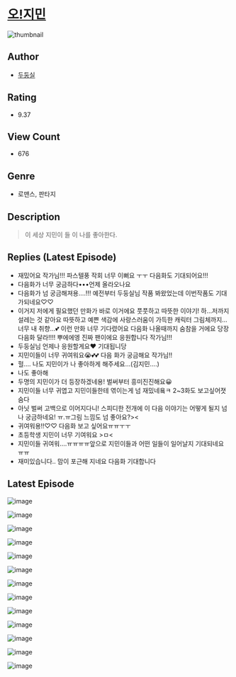 # [오!지민](https://comic.naver.com/bestChallenge/list?titleId=810528)
![thumbnail](https://image-comic.pstatic.net/user_contents_data/challenge_comic/2023/05/23/230263/upload_3486128266785339193_480x623.jpeg)

## Author
- [두둥실](https://comic.naver.com/artistTitle?id=230263)

## Rating
- 9.37

## View Count
- 676

## Genre
- 로맨스, 판타지

## Description
> 이 세상 지민이 들 이 나를 좋아한다.

## Replies (Latest Episode)
- 재밌어요 작가님!!! 파스텔풍 작회 너무 이뻐요 ㅜㅜ 다음화도 기대되어요!!!
- 다음화가 너무 궁금하다•••언제 올라오나요
- 다음화가 넘 궁금해져용....!!! 예전부터 두둥실님 작품 봐왔었는데 이번작품도 기대가되네요♡♡
- 이거지 저에게 필요했던 만화가 바로 이거에요 풋풋하고 따뜻한 이야기! 하...저까지 설레는 것 같아요 따뜻하고 예쁜 색감에 사랑스러움이 가득한 캐릭터 그림체까지...너무 내 취향...💕 이런 만화 너무 기다렸어요 다음화 나올때까지 숨참을 거에요 당장 다음화 달라!!!! 뿌에에엥 진짜 팬이에요 응원합니다 작가님!!!
- 두둥실님 언제나 응원할게요♥ 기대됩니당
- 지민이들이 너무 귀여워요😭💕💕 다음 화가 궁금해요 작가님!!
- 헐…. 나도 지민이가 나 좋아하게 해주세요…(김지민….)
- 나도 좋아해
- 두명의 지민이가 더 등장하겠네용! 벌써부터 흥미진진해요😀
- 지민이들 너무 귀엽고 지민이들한테 엮이는게 넘 재밌네욬ㅋ 2~3화도 보고싶어졋숨다
- 아닛 벌써 고백으로 이어지다니! 스피디한 전개에 이 다음 이야기는 어떻게 될지 넘나 궁금하네요! ㅠ.ㅠ그림 느낌도 넘 좋아요?><
- 귀여워용!!♡♡ 다음화 보고 싶어요ㅠㅠㅜㅜ
- 초등학생 지민이 너무 기여워요 >ㅁ<
- 지민이들 귀여워….ㅠㅠㅠㅠ앞으로 지민이들과 어떤 일들이 일어날지 기대되네요 ㅠㅠ
- 재미있습니다.. 맘이 포근해 지네요 다음화 기대합니다

## Latest Episode
![image](https://image-comic.pstatic.net/user_contents_data/challenge_comic/2023/05/23/230263/upload_3474303057850216804.jpeg)

![image](https://image-comic.pstatic.net/user_contents_data/challenge_comic/2023/05/23/230263/upload_3906700260438794598.jpeg)

![image](https://image-comic.pstatic.net/user_contents_data/challenge_comic/2023/05/23/230263/upload_7149802388909863525.jpeg)

![image](https://image-comic.pstatic.net/user_contents_data/challenge_comic/2023/05/23/230263/upload_7220507583699039846.jpeg)

![image](https://image-comic.pstatic.net/user_contents_data/challenge_comic/2023/05/23/230263/upload_4135765035428504117.jpeg)

![image](https://image-comic.pstatic.net/user_contents_data/challenge_comic/2023/05/23/230263/upload_3774919415241783094.jpeg)

![image](https://image-comic.pstatic.net/user_contents_data/challenge_comic/2023/05/23/230263/upload_3991422068043572018.jpeg)

![image](https://image-comic.pstatic.net/user_contents_data/challenge_comic/2023/05/23/230263/upload_3630857205590602803.jpeg)

![image](https://image-comic.pstatic.net/user_contents_data/challenge_comic/2023/05/23/230263/upload_3473744468026483250.jpeg)

![image](https://image-comic.pstatic.net/user_contents_data/challenge_comic/2023/05/23/230263/upload_7149522889621255011.jpeg)

![image](https://image-comic.pstatic.net/user_contents_data/challenge_comic/2023/05/23/230263/upload_3763094373927314742.jpeg)

![image](https://image-comic.pstatic.net/user_contents_data/challenge_comic/2023/05/23/230263/upload_3617009771581039974.jpeg)

![image](https://image-comic.pstatic.net/user_contents_data/challenge_comic/2023/05/23/230263/upload_7003208892984473136.jpeg)
